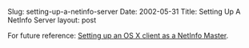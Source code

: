 Slug: setting-up-a-netinfo-server
Date: 2002-05-31
Title: Setting Up A NetInfo Server
layout: post

For future reference: <a href="http://pages.unisonfree.net/mswift/osx/32nimaster.html">Setting up an OS X client as a NetInfo Master</a>.

